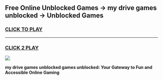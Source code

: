 
## Free Online Unblocked Games → my drive games unblocked → Unblocked Games
<h3>
<a href="https://premium.freeplayer.one?title=my_drive_games_unblocked&ref=21F">CLICK TO PLAY</a></h3>
<hr>

<h3>
<a href="https://premium.freeplayer.one?title=my_drive_games_unblocked&ref=21F">CLICK 2 PLAY</a>
  
</h3>

<a href="https://premium.freeplayer.one?title=my_drive_games_unblocked&ref=21F/"><img src="https://clearcache.store/games.png"></a>


**my drive games unblocked games unblocked: Your Gateway to Fun and Accessible Online Gaming**
